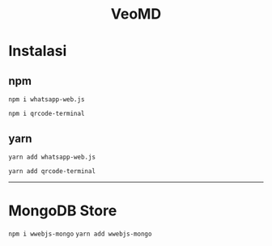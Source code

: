 <h1 align="center">VeoMD</h1>

# Instalasi
## npm
`npm i whatsapp-web.js`

`npm i qrcode-terminal`
## yarn
`yarn add whatsapp-web.js`

`yarn add qrcode-terminal`

---
# MongoDB Store
`npm i wwebjs-mongo`
`yarn add wwebjs-mongo`
